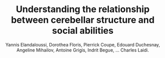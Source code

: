 ---
author: Yannis Elandaloussi, Dorothea Floris, Pierrick Coupe, Edouard Duchesnay, Angeline Mihailov, Antoine Grigis, Indrit Begue, ... Charles Laidi.
title: Understanding the relationship between cerebellar structure and social abilities
journal: MOLECULAR AUTISM
year: 2023
type: article
doi: 10.1186/s13229-023-00551-8
volume: 14
number: 1
---